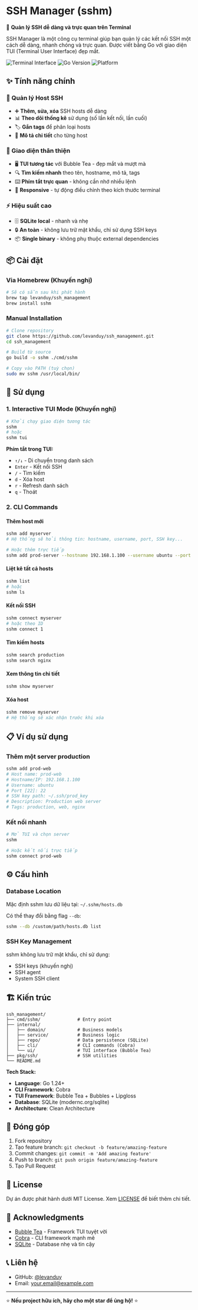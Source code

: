 # SSH Manager (sshm)

🚀 **Quản lý SSH dễ dàng và trực quan trên Terminal**

SSH Manager là một công cụ terminal giúp bạn quản lý các kết nối SSH một cách dễ dàng, nhanh chóng và trực quan. Được viết bằng Go với giao diện TUI (Terminal User Interface) đẹp mắt.

![Terminal Interface](https://img.shields.io/badge/Interface-Terminal%20TUI-blue)
![Go Version](https://img.shields.io/badge/Go-1.24+-green)
![Platform](https://img.shields.io/badge/Platform-macOS%20%7C%20Linux-lightgrey)

## ✨ Tính năng chính

### 🔗 Quản lý Host SSH
- ➕ **Thêm, sửa, xóa** SSH hosts dễ dàng
- 📊 **Theo dõi thống kê** sử dụng (số lần kết nối, lần cuối)
- 🏷️ **Gắn tags** để phân loại hosts
- 📝 **Mô tả chi tiết** cho từng host

### 🎯 Giao diện thân thiện
- 🖥️ **TUI tương tác** với Bubble Tea - đẹp mắt và mượt mà
- 🔍 **Tìm kiếm nhanh** theo tên, hostname, mô tả, tags
- ⌨️ **Phím tắt trực quan** - không cần nhớ nhiều lệnh
- 📱 **Responsive** - tự động điều chỉnh theo kích thước terminal

### ⚡ Hiệu suất cao
- 🗄️ **SQLite local** - nhanh và nhẹ
- 🔒 **An toàn** - không lưu trữ mật khẩu, chỉ sử dụng SSH keys
- 📦 **Single binary** - không phụ thuộc external dependencies

## 📦 Cài đặt

### Via Homebrew (Khuyến nghị)
```bash
# Sẽ có sẵn sau khi phát hành
brew tap levanduy/ssh_management
brew install sshm
```

### Manual Installation
```bash
# Clone repository
git clone https://github.com/levanduy/ssh_management.git
cd ssh_management

# Build từ source
go build -o sshm ./cmd/sshm

# Copy vào PATH (tuỳ chọn)
sudo mv sshm /usr/local/bin/
```

## 🚀 Sử dụng

### 1. Interactive TUI Mode (Khuyến nghị)
```bash
# Khởi chạy giao diện tương tác
sshm
# hoặc
sshm tui
```

**Phím tắt trong TUI:**
- `↑/↓` - Di chuyển trong danh sách
- `Enter` - Kết nối SSH
- `/` - Tìm kiếm
- `d` - Xóa host
- `r` - Refresh danh sách
- `q` - Thoát

### 2. CLI Commands

#### Thêm host mới
```bash
sshm add myserver
# Hệ thống sẽ hỏi thông tin: hostname, username, port, SSH key...

# Hoặc thêm trực tiếp
sshm add prod-server --hostname 192.168.1.100 --username ubuntu --port 22
```

#### Liệt kê tất cả hosts
```bash
sshm list
# hoặc
sshm ls
```

#### Kết nối SSH
```bash
sshm connect myserver
# hoặc theo ID
sshm connect 1
```

#### Tìm kiếm hosts
```bash
sshm search production
sshm search nginx
```

#### Xem thông tin chi tiết
```bash
sshm show myserver
```

#### Xóa host
```bash
sshm remove myserver
# Hệ thống sẽ xác nhận trước khi xóa
```

## 📋 Ví dụ sử dụng

### Thêm một server production
```bash
sshm add prod-web
# Host name: prod-web
# Hostname/IP: 192.168.1.100
# Username: ubuntu
# Port [22]: 22
# SSH key path: ~/.ssh/prod_key
# Description: Production web server
# Tags: production, web, nginx
```

### Kết nối nhanh
```bash
# Mở TUI và chọn server
sshm

# Hoặc kết nối trực tiếp
sshm connect prod-web
```

## ⚙️ Cấu hình

### Database Location
Mặc định sshm lưu dữ liệu tại: `~/.sshm/hosts.db`

Có thể thay đổi bằng flag `--db`:
```bash
sshm --db /custom/path/hosts.db list
```

### SSH Key Management
sshm không lưu trữ mật khẩu, chỉ sử dụng:
- SSH keys (khuyến nghị)
- SSH agent
- System SSH client

## 🏗️ Kiến trúc

```
ssh_management/
├── cmd/sshm/              # Entry point
├── internal/
│   ├── domain/            # Business models
│   ├── service/           # Business logic  
│   ├── repo/              # Data persistence (SQLite)
│   ├── cli/               # CLI commands (Cobra)
│   └── ui/                # TUI interface (Bubble Tea)
├── pkg/ssh/               # SSH utilities
└── README.md
```

**Tech Stack:**
- **Language**: Go 1.24+
- **CLI Framework**: Cobra
- **TUI Framework**: Bubble Tea + Bubbles + Lipgloss
- **Database**: SQLite (modernc.org/sqlite)
- **Architecture**: Clean Architecture

## 🤝 Đóng góp

1. Fork repository
2. Tạo feature branch: `git checkout -b feature/amazing-feature`
3. Commit changes: `git commit -m 'Add amazing feature'`
4. Push to branch: `git push origin feature/amazing-feature`
5. Tạo Pull Request

## 📄 License

Dự án được phát hành dưới MIT License. Xem [LICENSE](LICENSE) để biết thêm chi tiết.

## 🙏 Acknowledgments

- [Bubble Tea](https://github.com/charmbracelet/bubbletea) - Framework TUI tuyệt vời
- [Cobra](https://github.com/spf13/cobra) - CLI framework mạnh mẽ
- [SQLite](https://sqlite.org/) - Database nhẹ và tin cậy

## 📞 Liên hệ

- GitHub: [@levanduy](https://github.com/levanduy)
- Email: your.email@example.com

---

⭐ **Nếu project hữu ích, hãy cho một star để ủng hộ!** ⭐ 
